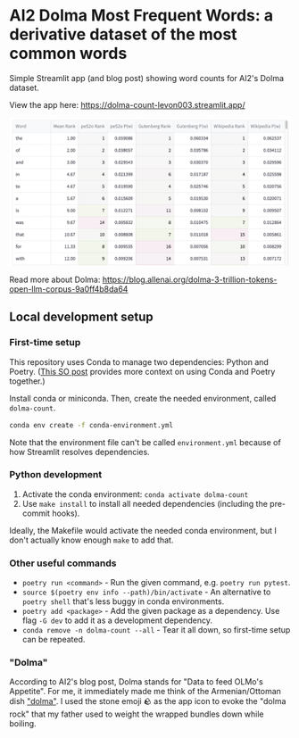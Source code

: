 # AI2 Dolma Most Frequent Words: a derivative dataset of the most common words

Simple Streamlit app (and blog post) showing word counts for AI2's Dolma dataset.

View the app here: https://dolma-count-levon003.streamlit.app/

<img src="figures/table_screenshot.png" alt="A screenshot of the table displayed in the Streamlit app" />

Read more about Dolma: https://blog.allenai.org/dolma-3-trillion-tokens-open-llm-corpus-9a0ff4b8da64

## Local development setup

### First-time setup

This repository uses Conda to manage two dependencies: Python and Poetry. ([This SO post](https://stackoverflow.com/a/71110028) provides more context on using Conda and Poetry together.)

Install conda or miniconda. Then, create the needed environment, called `dolma-count`.

```bash
conda env create -f conda-environment.yml
```

Note that the environment file can't be called `environment.yml` because of how Streamlit resolves dependencies.

### Python development

1. Activate the conda environment: `conda activate dolma-count`
2. Use `make install` to install all needed dependencies (including the pre-commit hooks).

Ideally, the Makefile would activate the needed conda environment, but I don't actually know enough `make` to add that.

### Other useful commands

 - `poetry run <command>` - Run the given command, e.g. `poetry run pytest`.
 - `source $(poetry env info --path)/bin/activate` - An alternative to `poetry shell` that's less buggy in conda environments.
 - `poetry add <package>` - Add the given package as a dependency. Use flag `-G dev` to add it as a development dependency.
 - `conda remove -n dolma-count --all` - Tear it all down, so first-time setup can be repeated.

 ### "Dolma"

 According to AI2's blog post, Dolma stands for "Data to feed OLMo's Appetite". For me, it immediately made me think of the Armenian/Ottoman dish ["dolma"](https://en.wikipedia.org/wiki/Dolma). I used the stone emoji 🪨 as the app icon to evoke the "dolma rock" that my father used to weight the wrapped bundles down while boiling.
